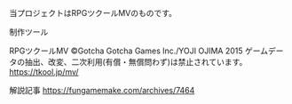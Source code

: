 当プロジェクトはRPGツクールMVのものです。

制作ツール

RPGツクールMV
©Gotcha Gotcha Games Inc./YOJI OJIMA 2015
ゲームデータの抽出、改変、二次利用(有償・無償問わず)は禁止されています。
https://tkool.jp/mv/

解説記事
https://fungamemake.com/archives/7464
